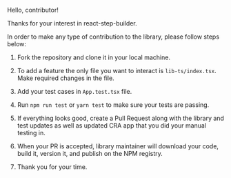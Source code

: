 Hello, contributor!

Thanks for your interest in react-step-builder.

In order to make any type of contribution to the library, please follow steps below:

1. Fork the repository and clone it in your local machine.

2. To add a feature the only file you want to interact is `lib-ts/index.tsx`. Make required changes in the file.

3. Add your test cases in `App.test.tsx` file.

4. Run `npm run test` or `yarn test` to make sure your tests are passing.

5. If everything looks good, create a Pull Request along with the library and test updates as well as updated CRA app that you did your manual testing in.

6. When your PR is accepted, library maintainer will download your code, build it, version it, and publish on the NPM registry.

7. Thank you for your time.
